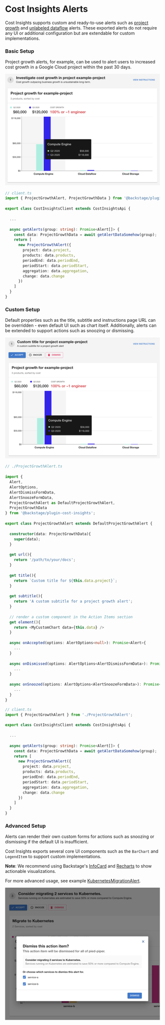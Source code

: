 # Cost Insights Alerts

Cost Insights supports custom and ready-to-use alerts such as [project growth](https://github.com/backstage/backstage/blob/master/plugins/cost-insights/src/alerts/ProjectGrowthAlert.tsx) and [unlabeled dataflow](https://github.com/backstage/backstage/blob/master/plugins/cost-insights/src/alerts/UnlabeledDataflowAlert.tsx) alerts. These exported alerts do not require any UI or additional configuration but are extendable for custom implementations.

### Basic Setup

Project growth alerts, for example, can be used to alert users to increased cost growth in a Google Cloud project within the past 30 days.

![project-growth-alert-basic](../assets/project-growth-alert-basic.png)

```ts
// client.ts
import { ProjectGrowthAlert, ProjectGrowthData } from '@backstage/plugin-cost-insights';

export class CostInsightsClient extends CostInsightsApi {

  ...

  async getAlerts(group: string): Promise<Alert[]> {
    const data: ProjectGrowthData = await getAlertDataSomehow(group);
    return [
      new ProjectGrowthAlert({
        project: data.project,
        products: data.products,
        periodEnd: data.periodEnd,
        periodStart: data.periodStart,
        aggregation: data.aggregation,
        change: data.change
      })
    ]
  }
}

```

### Custom Setup

Default properties such as the title, subtitle and instructions page URL can be overridden - even default UI such as chart itself. Additionally, alerts can be extended to support actions such as snoozing or dismissing.

![project-growth-alert-custom](../assets/project-growth-alert-custom.png)

```ts
// ./ProjectGrowthAlert.ts

import {
  Alert,
  AlertOptions,
  AlertDismissFormData,
  AlertSnoozeFormData,
  ProjectGrowthAlert as DefaultProjectGrowthAlert,
  ProjectGrowthData
} from '@backstage/plugin-cost-insights';

export class ProjectGrowthAlert extends DefaultProjectGrowthAlert {

  constructor(data: ProjectGrowthData){
    super(data);
  }

  get url(){
    return '/path/to/your/docs';
  }

  get title(){
    return `Custom title for ${this.data.project}`;
  }

  get subtitle(){
    return 'A custom subtitle for a project growth alert';
  }

  // render a custom component in the Action Items section
  get element(){
    return <MyCustomChart data={this.data} />
  }

  async onAccepted(options: AlertOptions<null>): Promise<Alert>{
    ...
  }

  async onDismissed(options: AlertOptions<AlertDismissFormData>): Promise<Alert>{
    ...
  }

  async onSnoozed(options: AlertOptions<AlertSnoozeFormData>): Promise<Alert>{
    ...
  }
}
```

```ts
// client.ts
import { ProjectGrowthAlert } from './ProjectGrowthAlert';

export class CostInsightsClient extends CostInsightsApi {

  ...

  async getAlerts(group: string): Promise<Alert[]> {
    const data: ProjectGrowthData = await getAlertDataSomehow(group);
    return [
      new ProjectGrowthAlert({
        project: data.project,
        products: data.products,
        periodEnd: data.periodEnd,
        periodStart: data.periodStart,
        aggregation: data.aggregation,
        change: data.change
      })
    ]
  }
}
```

### Advanced Setup

Alerts can render their own custom forms for actions such as snoozing or dismissing if the default UI is insufficient.

Cost Insights exports several core UI components such as the `BarChart` and `LegendItem` to support custom implementations.

**Note**: We recommend using Backstage's [InfoCard](https://backstage.io/storybook/?path=/story/layout-information-card--default) and [Recharts](http://recharts.org/en-US/) to show actionable visualizations.

For more advanced usage, see example [KubernetesMigrationAlert](https://github.com/backstage/backstage/blob/master/plugins/cost-insights/src/example/alerts/KubernetesMigrationAlert.tsx).

![project-growth-alert-advanced](../assets/project-growth-alert-advanced.png)
